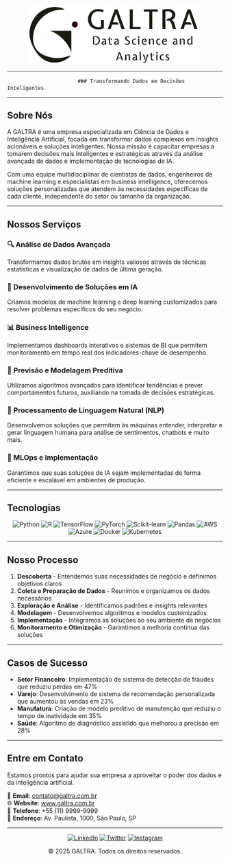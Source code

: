 

<div align="center">
  <img src="./galtra1.png" alt="GALTRA Logo" width="400px">
</div>

---
                           ### Transformando Dados em Decisões Inteligentes
---

## Sobre Nós

A GALTRA é uma empresa especializada em Ciência de Dados e Inteligência Artificial, focada em transformar dados complexos em insights acionáveis e soluções inteligentes. Nossa missão é capacitar empresas a tomarem decisões mais inteligentes e estratégicas através da análise avançada de dados e implementação de tecnologias de IA.

Com uma equipe multidisciplinar de cientistas de dados, engenheiros de machine learning e especialistas em business intelligence, oferecemos soluções personalizadas que atendem às necessidades específicas de cada cliente, independente do setor ou tamanho da organização.

---

## Nossos Serviços

### 🔍 Análise de Dados Avançada
Transformamos dados brutos em insights valiosos através de técnicas estatísticas e visualização de dados de última geração.

### 🤖 Desenvolvimento de Soluções em IA
Criamos modelos de machine learning e deep learning customizados para resolver problemas específicos do seu negócio.

### 📊 Business Intelligence
Implementamos dashboards interativos e sistemas de BI que permitem monitoramento em tempo real dos indicadores-chave de desempenho.

### 🔮 Previsão e Modelagem Preditiva
Utilizamos algoritmos avançados para identificar tendências e prever comportamentos futuros, auxiliando na tomada de decisões estratégicas.

### 🧠 Processamento de Linguagem Natural (NLP)
Desenvolvemos soluções que permitem às máquinas entender, interpretar e gerar linguagem humana para análise de sentimentos, chatbots e muito mais.

### 📱 MLOps e Implementação
Garantimos que suas soluções de IA sejam implementadas de forma eficiente e escalável em ambientes de produção.

---

## Tecnologias

<div align="center">

![Python](https://img.shields.io/badge/-Python-3776AB?style=flat-square&logo=python&logoColor=white)
![R](https://img.shields.io/badge/-R-276DC3?style=flat-square&logo=r&logoColor=white)
![TensorFlow](https://img.shields.io/badge/-TensorFlow-FF6F00?style=flat-square&logo=tensorflow&logoColor=white)
![PyTorch](https://img.shields.io/badge/-PyTorch-EE4C2C?style=flat-square&logo=pytorch&logoColor=white)
![Scikit-learn](https://img.shields.io/badge/-Scikit--learn-F7931E?style=flat-square&logo=scikit-learn&logoColor=white)
![Pandas](https://img.shields.io/badge/-Pandas-150458?style=flat-square&logo=pandas&logoColor=white)
![AWS](https://img.shields.io/badge/-AWS-232F3E?style=flat-square&logo=amazon-aws&logoColor=white)
![Azure](https://img.shields.io/badge/-Azure-0089D6?style=flat-square&logo=microsoft-azure&logoColor=white)
![Docker](https://img.shields.io/badge/-Docker-2496ED?style=flat-square&logo=docker&logoColor=white)
![Kubernetes](https://img.shields.io/badge/-Kubernetes-326CE5?style=flat-square&logo=kubernetes&logoColor=white)

</div>

---

## Nosso Processo

1. **Descoberta** - Entendemos suas necessidades de negócio e definimos objetivos claros
2. **Coleta e Preparação de Dados** - Reunimos e organizamos os dados necessários
3. **Exploração e Análise** - Identificamos padrões e insights relevantes
4. **Modelagem** - Desenvolvemos algoritmos e modelos customizados
5. **Implementação** - Integramos as soluções ao seu ambiente de negócios
6. **Monitoramento e Otimização** - Garantimos a melhoria contínua das soluções

---

## Casos de Sucesso

- **Setor Financeiro**: Implementação de sistema de detecção de fraudes que reduziu perdas em 47%
- **Varejo**: Desenvolvimento de sistema de recomendação personalizada que aumentou as vendas em 23%
- **Manufatura**: Criação de modelo preditivo de manutenção que reduziu o tempo de inatividade em 35%
- **Saúde**: Algoritmo de diagnóstico assistido que melhorou a precisão em 28%

---

## Entre em Contato

Estamos prontos para ajudar sua empresa a aproveitar o poder dos dados e da inteligência artificial.

📧 **Email**: contato@galtra.com.br  
🌐 **Website**: www.galtra.com.br  
📱 **Telefone**: +55 (11) 9999-9999  
📍 **Endereço**: Av. Paulista, 1000, São Paulo, SP

---

<div align="center">

[![LinkedIn](https://img.shields.io/badge/-LinkedIn-0077B5?style=flat-square&logo=linkedin&logoColor=white)](https://linkedin.com/company/galtra)
[![Twitter](https://img.shields.io/badge/-Twitter-1DA1F2?style=flat-square&logo=twitter&logoColor=white)](https://twitter.com/galtra)
[![Instagram](https://img.shields.io/badge/-Instagram-E4405F?style=flat-square&logo=instagram&logoColor=white)](https://instagram.com/galtra)

© 2025 GALTRA. Todos os direitos reservados.

</div>
